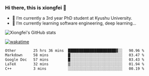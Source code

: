 ### Hi there, this is xiongfei 👋


- 🔭 I’m currently a 3rd year PhD student at Kyushu University.
- 🌱 I’m currently learning software engineering, deep learning...

<!--
**X1on9f31/X1on9f31** is a ✨ _special_ ✨ repository because its `README.md` (this file) appears on your GitHub profile.
Here are some ideas to get you started:
-->

![Xiongfei's GitHub stats](https://github-readme-stats.vercel.app/api?username=X1on9f31)


[![wakatime](https://wakatime.com/badge/user/9e8d5516-d162-43e7-9563-87295d455a71.svg)](https://wakatime.com/@9e8d5516-d162-43e7-9563-87295d455a71)

<!--START_SECTION:waka-->

```txt
Other        25 hrs 36 mins  ██████████████████████▓░░   90.96 %
Markdown     58 mins         █░░░░░░░░░░░░░░░░░░░░░░░░   03.47 %
Google Doc   57 mins         █░░░░░░░░░░░░░░░░░░░░░░░░   03.43 %
LaTeX        32 mins         ▒░░░░░░░░░░░░░░░░░░░░░░░░   01.94 %
C++          3 mins          ░░░░░░░░░░░░░░░░░░░░░░░░░   00.19 %
```

<!--END_SECTION:waka-->


